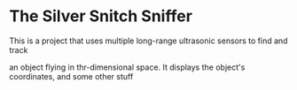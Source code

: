 # The Silver Snitch Sniffer
This is a project that uses multiple long-range ultrasonic sensors to find and track 

an object flying in thr-dimensional space. It displays the object's coordinates, 
and some other stuff

